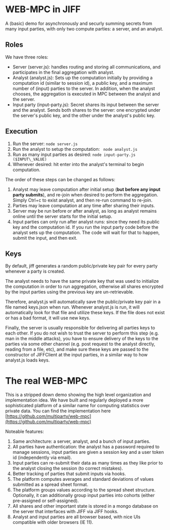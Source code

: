 # WEB-MPC in JIFF
A (basic) demo for asynchronously and securly summing secrets from many input parties, with only two compute parties: a server, and an analyst.

## Roles
We have three roles:
* Server (server.js): handles routing and storing all communications, and participates in the final aggregation with analyst.
* Analyst (analyst.js): Sets up the computation initially by providing a computation id (similar to session id), a public key, and a maximum number of (input) parties to the server.
In addition, when the analyst chooses, the aggregation is executed in MPC between the analyst and the server.
* Input party (input-party.js): Secret shares its input between the server and the analyst. Sends both shares to the server: one encrypted under the server's public key, and the other under the analyst's public key.

## Execution
1. Run the server:
``` node server.js ```
2. Run the analyst to setup the computation:
``` node analyst.js```
3. Run as many input parties as desired:
``` node input-party.js ($INPUT\_VALUE) ```
4. Whenever desired: hit enter into the analyst's terminal to begin computation.

The order of these steps can be changed as follows:
1. Analyst may leave computation after initial setup (**but before any input party submits**), and re-join when desired to perform the aggregation. Simply Ctrl+c to exist analyst, and then re-run command to re-join.
2. Parties may leave computation at any time after sharing their inputs.
3. Server may be run before or after analyst, as long as analyst remains online until the server starts for the initial setup.
4. Input parties can only run after analyst runs: since they need its public key and the computation id. If you run the input party code before the analyst sets up the computation. The code will wait for that to happen,
submit the input, and then exit.

## Keys
By default, jiff generates a random public/private key pair for every party whenever a party is created.

The analyst needs to have the same private key that was used to initialize the computation in order to run aggregation, otherwise all shares encrypted by the input
parties using the previous key are un-retrievable.

Therefore, analyst.js will automatically save the public/private key pair in a file named keys.json when run.
Whenever analyst.js is run, it will automatically look for that file and utilize these keys.
If the file does not exist or has a bad format, it will use new keys.

Finally, the server is usually responsible for delivering all parties keys to each other. If you do not wish to trust the server to perform this step (e.g. man in the middle attacks),
you have to ensure delivery of the keys to the parties via some other channel (e.g. post request to the analyst directly, reading from a file, etc), and make sure these keys
are passed to the constructor of JIFFClient at the input parties, in a similar way to how analyst.js loads keys.

# The real WEB-MPC
This is a stripped down demo showing the high level organization and implementation idea. We have built and regularly deployed a more sophisticated platform of a similar name for computing statistics over private data.
You can find the implementation here [https://github.com/multiparty/web-mpc](https://github.com/multiparty/web-mpc)

Noteable features:
1. Same architecture: a server, analyst, and a bunch of input parties.
2. All parties have authentication: the analyst has a password required to manage sessions, input parties are given a session key and a user token id (independently via email).
3. Input parties can re-submit their data as many times as they like prior to the analyst closing the session (to correct mistakes).
4. Better tracking of parties that submit inputs via hooks.
5. The platform computes averages and standard deviations of values submitted as a spread sheet format.
6. The platform groups values according to the spread sheet structure. Optionally, it can additionally group input parties into cohorts (either pre-assigned or self-assigned).
7. All shares and other important state is stored in a mongo database on the server that interfaces with JIFF via JIFF hooks.
8. Analyst and input parties are all browser based, with nice UIs compatible with older browsers (IE 11).
